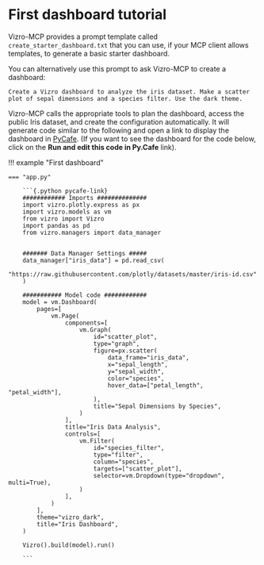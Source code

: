 # First dashboard tutorial

Vizro-MCP provides a prompt template called `create_starter_dashboard.txt` that you can use, if your MCP client allows templates, to generate a basic starter dashboard.

You can alternatively use this prompt to ask Vizro-MCP to create a dashboard:

```text
Create a Vizro dashboard to analyze the iris dataset. Make a scatter plot of sepal dimensions and a species filter. Use the dark theme.
```

Vizro-MCP calls the appropriate tools to plan the dashboard, access the public Iris dataset, and create the configuration automatically. It will generate code similar to the following and open a link to display the dashboard in [PyCafe](https://py.cafe/). (If you want to see the dashboard for the code below, click on the **Run and edit this code in Py.Cafe** link).

!!! example "First dashboard"

    === "app.py"

        ```{.python pycafe-link}
        ############ Imports ##############
        import vizro.plotly.express as px
        import vizro.models as vm
        from vizro import Vizro
        import pandas as pd
        from vizro.managers import data_manager


        ####### Data Manager Settings #####
        data_manager["iris_data"] = pd.read_csv(
            "https://raw.githubusercontent.com/plotly/datasets/master/iris-id.csv"
        )

        ########### Model code ############
        model = vm.Dashboard(
            pages=[
                vm.Page(
                    components=[
                        vm.Graph(
                            id="scatter_plot",
                            type="graph",
                            figure=px.scatter(
                                data_frame="iris_data",
                                x="sepal_length",
                                y="sepal_width",
                                color="species",
                                hover_data=["petal_length", "petal_width"],
                            ),
                            title="Sepal Dimensions by Species",
                        )
                    ],
                    title="Iris Data Analysis",
                    controls=[
                        vm.Filter(
                            id="species_filter",
                            type="filter",
                            column="species",
                            targets=["scatter_plot"],
                            selector=vm.Dropdown(type="dropdown", multi=True),
                        )
                    ],
                )
            ],
            theme="vizro_dark",
            title="Iris Dashboard",
        )

        Vizro().build(model).run()

        ```
